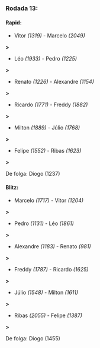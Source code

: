 ### Rodada 13:

#### Rapid:

* Vitor *(1319)*     -     Marcelo *(2049)*

 **>** 
* Léo *(1933)*     -     Pedro *(1225)*

 **>** 
* Renato *(1226)*     -     Alexandre *(1154)*

 **>** 
* Ricardo *(1771)*     -     Freddy *(1882)*

 **>** 
* Milton *(1889)*     -     Júlio *(1768)*

 **>** 
* Felipe *(1552)*     -     Ribas *(1623)*

 **>** 

De folga: Diogo (1237)

#### Blitz:

* Marcelo *(1717)*     -     Vitor *(1204)*

 **>** 
* Pedro *(1131)*     -     Léo *(1861)*

 **>** 
* Alexandre *(1183)*     -     Renato *(981)*

 **>** 
* Freddy *(1787)*     -     Ricardo *(1625)*

 **>** 
* Júlio *(1548)*     -     Milton *(1611)*

 **>** 
* Ribas *(2055)*     -     Felipe *(1387)*

 **>** 

De folga: Diogo (1455)

